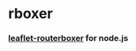 # rboxer

### [leaflet-routerboxer](https://github.com/StephanGeorg/leaflet-routeboxer)  for node.js


